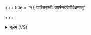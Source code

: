 +++
title = "१६ यास्तिरश्चीः उपर्षन्त्यर्षणीर्वक्षणासु"

+++
<details><summary>मूलम् (VS)</summary>

यास्ति॒रश्चीः॑ उप॒र्षन्त्य॑र्ष॒णीर्व॒क्षणा॑सु ते। अहिं॑सन्तीरनाम॒या निर्द्र॑वन्तु ब॒हिर्बिल॑म् ॥
</details>